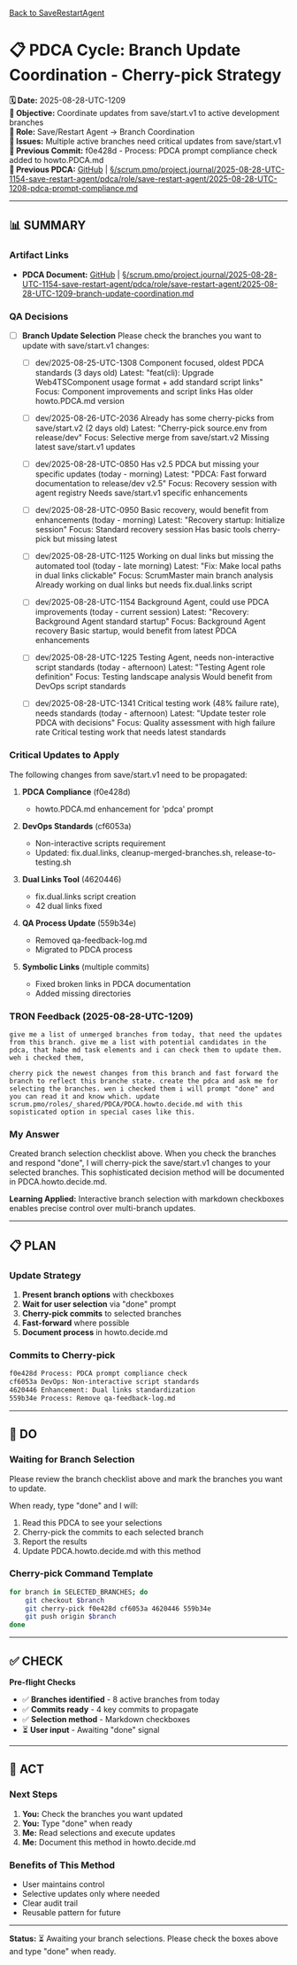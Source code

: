 [Back to SaveRestartAgent](../../../../roles/SaveRestartAgent/)

# 📋 **PDCA Cycle: Branch Update Coordination - Cherry-pick Strategy**

**🗓️ Date:** 2025-08-28-UTC-1209  
**🎯 Objective:** Coordinate updates from save/start.v1 to active development branches  
**👤 Role:** Save/Restart Agent → Branch Coordination  
**🚨 Issues:** Multiple active branches need critical updates from save/start.v1  
**📎 Previous Commit:** f0e428d - Process: PDCA prompt compliance check added to howto.PDCA.md  
**🔗 Previous PDCA:** [GitHub](https://github.com/Cerulean-Circle-GmbH/Web4Articles/blob/save/start.v1/scrum.pmo/project.journal/2025-08-28-UTC-1154-save-restart-agent/pdca/role/save-restart-agent/2025-08-28-UTC-1208-pdca-prompt-compliance.md) | [§/scrum.pmo/project.journal/2025-08-28-UTC-1154-save-restart-agent/pdca/role/save-restart-agent/2025-08-28-UTC-1208-pdca-prompt-compliance.md](2025-08-28-UTC-1208-pdca-prompt-compliance.md)

---

## **📊 SUMMARY**

### **Artifact Links**
- **PDCA Document:** [GitHub](https://github.com/Cerulean-Circle-GmbH/Web4Articles/blob/save/start.v1/scrum.pmo/project.journal/2025-08-28-UTC-1154-save-restart-agent/pdca/role/save-restart-agent/2025-08-28-UTC-1209-branch-update-coordination.md) | [§/scrum.pmo/project.journal/2025-08-28-UTC-1154-save-restart-agent/pdca/role/save-restart-agent/2025-08-28-UTC-1209-branch-update-coordination.md](2025-08-28-UTC-1209-branch-update-coordination.md)

### **QA Decisions**
- [ ] **Branch Update Selection**
  Please check the branches you want to update with save/start.v1 changes:
  
  - [ ] dev/2025-08-25-UTC-1308
        Component focused, oldest PDCA standards (3 days old)
        Latest: "feat(cli): Upgrade Web4TSComponent usage format + add standard script links"
        Focus: Component improvements and script links
        Has older howto.PDCA.md version
    
  - [ ] dev/2025-08-26-UTC-2036
        Already has some cherry-picks from save/start.v2 (2 days old)
        Latest: "Cherry-pick source.env from release/dev"
        Focus: Selective merge from save/start.v2
        Missing latest save/start.v1 updates
    
  - [ ] dev/2025-08-28-UTC-0850
        Has v2.5 PDCA but missing your specific updates (today - morning)
        Latest: "PDCA: Fast forward documentation to release/dev v2.5"
        Focus: Recovery session with agent registry
        Needs save/start.v1 specific enhancements
    
  - [ ] dev/2025-08-28-UTC-0950
        Basic recovery, would benefit from enhancements (today - morning)
        Latest: "Recovery startup: Initialize session"
        Focus: Standard recovery session
        Has basic tools cherry-pick but missing latest
    
  - [ ] dev/2025-08-28-UTC-1125
        Working on dual links but missing the automated tool (today - late morning)
        Latest: "Fix: Make local paths in dual links clickable"
        Focus: ScrumMaster main branch analysis
        Already working on dual links but needs fix.dual.links script
    
  - [ ] dev/2025-08-28-UTC-1154
        Background Agent, could use PDCA improvements (today - current session)
        Latest: "Recovery: Background Agent standard startup"
        Focus: Background Agent recovery
        Basic startup, would benefit from latest PDCA enhancements
    
  - [ ] dev/2025-08-28-UTC-1225
        Testing Agent, needs non-interactive script standards (today - afternoon)
        Latest: "Testing Agent role definition"
        Focus: Testing landscape analysis
        Would benefit from DevOps script standards
    
  - [ ] dev/2025-08-28-UTC-1341
        Critical testing work (48% failure rate), needs standards (today - afternoon)
        Latest: "Update tester role PDCA with decisions"
        Focus: Quality assessment with high failure rate
        Critical testing work that needs latest standards

### **Critical Updates to Apply**
The following changes from save/start.v1 need to be propagated:

1. **PDCA Compliance** (f0e428d)
   - howto.PDCA.md enhancement for 'pdca' prompt

2. **DevOps Standards** (cf6053a)
   - Non-interactive scripts requirement
   - Updated: fix.dual.links, cleanup-merged-branches.sh, release-to-testing.sh

3. **Dual Links Tool** (4620446)
   - fix.dual.links script creation
   - 42 dual links fixed

4. **QA Process Update** (559b34e)
   - Removed qa-feedback-log.md
   - Migrated to PDCA process

5. **Symbolic Links** (multiple commits)
   - Fixed broken links in PDCA documentation
   - Added missing directories

### **TRON Feedback (2025-08-28-UTC-1209)**
```quote
give me a list of unmerged branches from today, that need the updates from this branch. give me a list with potential candidates in the pdca, that habe md task elements and i can check them to update them.
weh i checked them,

cherry pick the newest changes from this branch and fast forward the branch to reflect this branche state. create the pdca and ask me for selecting the branches. wen i checked them i will prompt "done" and you can read it and know which. update scrum.pmo/roles/_shared/PDCA/PDCA.howto.decide.md with this sopisticated option in special cases like this.
```

### **My Answer**
Created branch selection checklist above. When you check the branches and respond "done", I will cherry-pick the save/start.v1 changes to your selected branches. This sophisticated decision method will be documented in PDCA.howto.decide.md.

**Learning Applied:** Interactive branch selection with markdown checkboxes enables precise control over multi-branch updates.

---

## **📋 PLAN**

### **Update Strategy**
1. **Present branch options** with checkboxes
2. **Wait for user selection** via "done" prompt
3. **Cherry-pick commits** to selected branches
4. **Fast-forward** where possible
5. **Document process** in howto.decide.md

### **Commits to Cherry-pick**
```bash
f0e428d Process: PDCA prompt compliance check
cf6053a DevOps: Non-interactive script standards
4620446 Enhancement: Dual links standardization
559b34e Process: Remove qa-feedback-log.md
```

---

## **🔧 DO**

### **Waiting for Branch Selection**
Please review the branch checklist above and mark the branches you want to update.

When ready, type "done" and I will:
1. Read this PDCA to see your selections
2. Cherry-pick the commits to each selected branch
3. Report the results
4. Update PDCA.howto.decide.md with this method

### **Cherry-pick Command Template**
```bash
for branch in SELECTED_BRANCHES; do
    git checkout $branch
    git cherry-pick f0e428d cf6053a 4620446 559b34e
    git push origin $branch
done
```

---

## **✅ CHECK**

**Pre-flight Checks**
- ✅ **Branches identified** - 8 active branches from today
- ✅ **Commits ready** - 4 key commits to propagate
- ✅ **Selection method** - Markdown checkboxes
- ⏳ **User input** - Awaiting "done" signal

---

## **🎯 ACT**

### **Next Steps**
1. **You:** Check the branches you want updated
2. **You:** Type "done" when ready
3. **Me:** Read selections and execute updates
4. **Me:** Document this method in howto.decide.md

### **Benefits of This Method**
- User maintains control
- Selective updates only where needed
- Clear audit trail
- Reusable pattern for future

---

**Status:** ⏳ Awaiting your branch selections. Please check the boxes above and type "done" when ready.